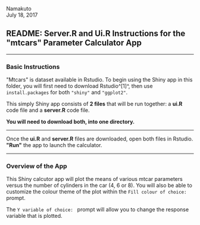 Namakuto  
July 18, 2017  

## README: Server.R and Ui.R Instructions for the "mtcars" Parameter Calculator App

---

### Basic Instructions
"Mtcars" is dataset available in Rstudio. 
To begin using the Shiny app in this folder, you will first need to download Rstudio^[1]^, then use `install.packages` for both `"shiny"` and `"ggplot2"`.  

This simply Shiny app consists of **2 files** that will be run together: a **ui.R** code file and a **server.R** code file. 

**You will need to download both, into one directory.**

---

Once the **ui.R** and **server.R** files are downloaded, open both files in Rstudio. **"Run"** the app to launch the calculator.

---

### Overview of the App
This Shiny calcutor app will plot the means of various mtcar parameters versus the number of cylinders in the car (4, 6 or 8). You will also be able to customize the colour theme of the plot within the `Fill colour of choice: ` prompt.

The `Y variable of choice: ` prompt will allow you to change the response variable that is plotted.

[^1^]: Any R-language program should run the app files fine, but these instructions are specific to Rstudio.
